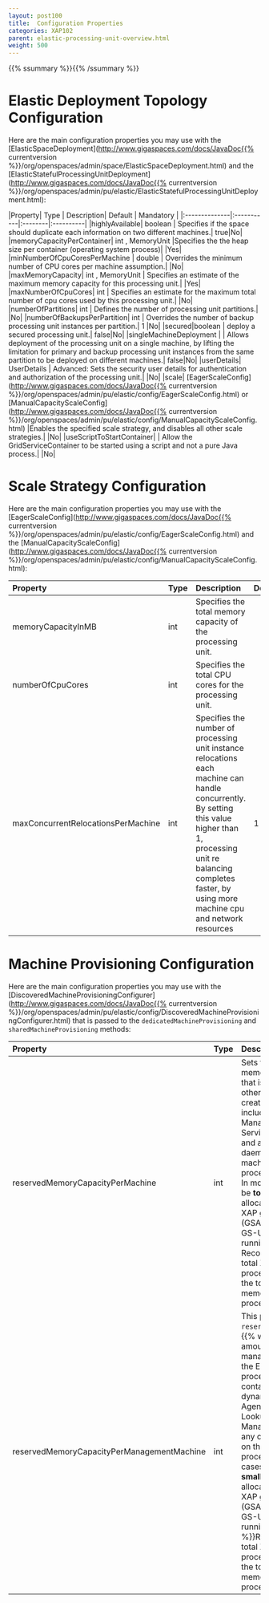 ```yaml
---
layout: post100
title:  Configuration Properties
categories: XAP102
parent: elastic-processing-unit-overview.html
weight: 500
---
```


{{% ssummary %}}{{% /ssummary %}}




# Elastic Deployment Topology Configuration

Here are the main configuration properties you may use with the [ElasticSpaceDeployment](http://www.gigaspaces.com/docs/JavaDoc{{% currentversion %}}/org/openspaces/admin/space/ElasticSpaceDeployment.html) and the [ElasticStatefulProcessingUnitDeployment](http://www.gigaspaces.com/docs/JavaDoc{{% currentversion %}}/org/openspaces/admin/pu/elastic/ElasticStatefulProcessingUnitDeployment.html):


|Property| Type | Description| Default | Mandatory |
|:--------------|:-----------|:--------|:----------|
|highlyAvailable| boolean | Specifies if the space should duplicate each information on two different machines.| true|No|
|memoryCapacityPerContainer| int , MemoryUnit |Specifies the the heap size per container (operating system process)| |Yes|
|minNumberOfCpuCoresPerMachine | double  | Overrides the minimum number of CPU cores per machine assumption.| |No|
|maxMemoryCapacity| int , MemoryUnit  | Specifies an estimate of the maximum memory capacity for this processing unit.| |Yes|
|maxNumberOfCpuCores| int | Specifies an estimate for the maximum total number of cpu cores used by this processing unit.| |No|
|numberOfPartitions| int | Defines the number of processing unit partitions.| |No|
|numberOfBackupsPerPartition| int | Overrides the number of backup processing unit instances per partition.| 1 |No|
|secured|boolean | deploy a secured processing unit.| false|No|
|singleMachineDeployment | | Allows deployment of the processing unit on a single machine, by lifting the limitation for primary and backup processing unit instances from the same partition to be deployed on different machines.| false|No|
|userDetails| UserDetails | Advanced: Sets the security user details for authentication and authorization of the processing unit.| |No|
|scale| [EagerScaleConfig](http://www.gigaspaces.com/docs/JavaDoc{{% currentversion %}}/org/openspaces/admin/pu/elastic/config/EagerScaleConfig.html) or [ManualCapacityScaleConfig](http://www.gigaspaces.com/docs/JavaDoc{{% currentversion %}}/org/openspaces/admin/pu/elastic/config/ManualCapacityScaleConfig.html) |Enables the specified scale strategy, and disables all other scale strategies.| |No|
|useScriptToStartContainer| | Allow the GridServiceContainer to be started using a script and not a pure Java process.| |No|

# Scale Strategy Configuration

Here are the main configuration properties you may use with the [EagerScaleConfig](http://www.gigaspaces.com/docs/JavaDoc{{% currentversion %}}/org/openspaces/admin/pu/elastic/config/EagerScaleConfig.html) and the [ManualCapacityScaleConfig](http://www.gigaspaces.com/docs/JavaDoc{{% currentversion %}}/org/openspaces/admin/pu/elastic/config/ManualCapacityScaleConfig.html):


|Property| Type | Description| Default |Mandatory |
|:-------|:-----|:-----------|:--------|:---------|
|memoryCapacityInMB|int|Specifies the total memory capacity of the processing unit.| |Yes|
|numberOfCpuCores|int|Specifies the total CPU cores for the processing unit.| |No|
|maxConcurrentRelocationsPerMachine|int|Specifies the number of processing unit instance relocations each machine can handle concurrently. By setting this value higher than 1, processing unit re balancing completes faster, by using more machine cpu and network resources|1|No|


# Machine Provisioning Configuration

Here are the main configuration properties you may use with the [DiscoveredMachineProvisioningConfigurer](http://www.gigaspaces.com/docs/JavaDoc{{% currentversion %}}/org/openspaces/admin/pu/elastic/config/DiscoveredMachineProvisioningConfigurer.html) that is passed to the `dedicatedMachineProvisioning` and `sharedMachineProvisioning` methods:


|Property| Type | Description| Default |Mandatory |
|:-------|:-----|:-----------|:--------|:---------|
|reservedMemoryCapacityPerMachine|int|Sets the expected amount of memory (total RAM) per machine that is reserved for processes other than grid containers (GSCs created dynamically). These include Grid Agent, Grid Service Manager, Lookup Service , Elastic Service  Manager , Web UI , GS-UI and also any other daemon/process running on the machine (Non-XAP related process).<br>In most cases the default value will be **too small** as you may choose to allocate more than 1GB for the XAP grid management processes (GSA, GSM, LUS, ESM, Web-UI, GS-UI) and other processes running on the machine.<br>Recommended value should be total XAP grid management processes required RAM + 20% of the total machine RAM + total memory required for all non-XAP processes running on the machine.   |1024 MB.  |No|
|reservedMemoryCapacityPerManagementMachine|int| This property is similar to `reservedMemoryCapacityPerMachine`:{{% wbr %}}It sets the expected amount of memory (total RAM) per management machine (which runs the ESM) that is reserved for processes other than grid containers (GSCs created dynamically). These include Grid Agent, Grid Service Manager, Lookup Service , Elastic Service  Manager , Web UI , GS-UI and also any other daemon/process running on the machine (Non-XAP related process).{{% wbr %}}In most cases the default value will be **too small** as you may choose to allocate more than 1GB for the XAP grid management processes (GSA, GSM, LUS, ESM, Web-UI, GS-UI) and other processes running on the machine.{{% wbr %}}Recommended value should be total XAP grid management processes required RAM + 20% of the total machine RAM + total memory required for all non-XAP processes running on the machine.   |1024 MB.  |No|

